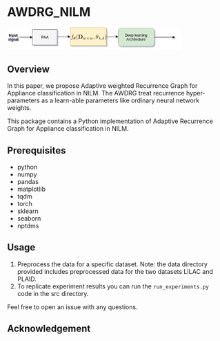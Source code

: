 # AWDRG_NILM
<img src="Adaptive-RP.png" width="80%" height="50%">

## Overview
In this paper, we propose Adaptive weighted Recurrence Graph for Appliance classification in NILM. The AWDRG  treat  recurrence hyper-parameters  as a learn-able parameters like ordinary neural network weights.




This package contains a Python implementation of Adaptive Recurrence Graph for Appliance classification in NILM. 



## Prerequisites
- python
- numpy
- pandas
- matplotlib
- tqdm
- torch
- sklearn
- seaborn
- nptdms 

## Usage

1. Preprocess the data for a specific dataset. Note: the data directory provided includes preprocessed data for the two datasets LILAC and PLAID.
2. To replicate experiment results you can run the `run_experiments.py` code in the src directory. 

Feel free to open an issue with any questions.

## Acknowledgement

